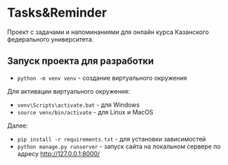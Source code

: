 # Tasks&Reminder

Проект с задачами и напоминаниями для онлайн курса Казанского федерального университета.

## Запуск проекта для разработки

- `python -m venv venv` - создание виртуального окружения

Для активации виртуального окружения:
- `venv\Scripts\activate.bat` - для Windows
- `source venv/bin/activate` - для Linux и MacOS

Далее:

- `pip install -r requirements.txt` - для установки зависимостей
- `python manage.py runserver` - запуск сайта на локальном сервере по адресу http://127.0.0.1:8000/
